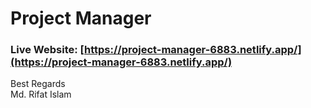 # Project Manager

### Live Website: [https://project-manager-6883.netlify.app/](https://project-manager-6883.netlify.app/)

Best Regards \
Md. Rifat Islam
